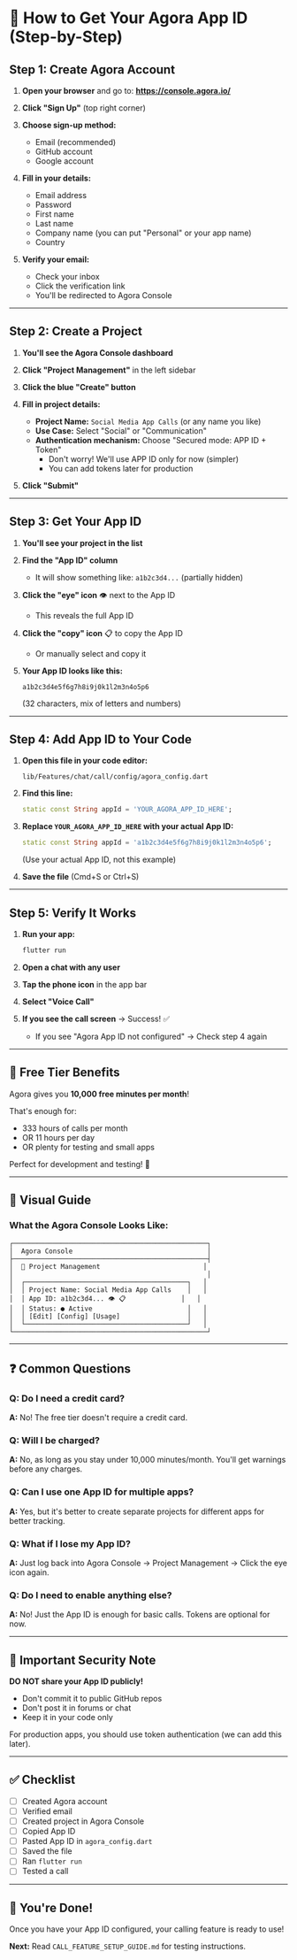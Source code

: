 # 🎯 How to Get Your Agora App ID (Step-by-Step)

## Step 1: Create Agora Account

1. **Open your browser** and go to: **https://console.agora.io/**

2. **Click "Sign Up"** (top right corner)

3. **Choose sign-up method:**
   - Email (recommended)
   - GitHub account
   - Google account

4. **Fill in your details:**
   - Email address
   - Password
   - First name
   - Last name
   - Company name (you can put "Personal" or your app name)
   - Country

5. **Verify your email:**
   - Check your inbox
   - Click the verification link
   - You'll be redirected to Agora Console

---

## Step 2: Create a Project

1. **You'll see the Agora Console dashboard**

2. **Click "Project Management"** in the left sidebar

3. **Click the blue "Create" button**

4. **Fill in project details:**
   - **Project Name:** `Social Media App Calls` (or any name you like)
   - **Use Case:** Select "Social" or "Communication"
   - **Authentication mechanism:** Choose "Secured mode: APP ID + Token"
     - Don't worry! We'll use APP ID only for now (simpler)
     - You can add tokens later for production

5. **Click "Submit"**

---

## Step 3: Get Your App ID

1. **You'll see your project in the list**

2. **Find the "App ID" column**
   - It will show something like: `a1b2c3d4...` (partially hidden)

3. **Click the "eye" icon** 👁️ next to the App ID
   - This reveals the full App ID

4. **Click the "copy" icon** 📋 to copy the App ID
   - Or manually select and copy it

5. **Your App ID looks like this:**
   ```
   a1b2c3d4e5f6g7h8i9j0k1l2m3n4o5p6
   ```
   (32 characters, mix of letters and numbers)

---

## Step 4: Add App ID to Your Code

1. **Open this file in your code editor:**
   ```
   lib/Features/chat/call/config/agora_config.dart
   ```

2. **Find this line:**
   ```dart
   static const String appId = 'YOUR_AGORA_APP_ID_HERE';
   ```

3. **Replace `YOUR_AGORA_APP_ID_HERE` with your actual App ID:**
   ```dart
   static const String appId = 'a1b2c3d4e5f6g7h8i9j0k1l2m3n4o5p6';
   ```
   (Use your actual App ID, not this example)

4. **Save the file** (Cmd+S or Ctrl+S)

---

## Step 5: Verify It Works

1. **Run your app:**
   ```bash
   flutter run
   ```

2. **Open a chat with any user**

3. **Tap the phone icon** in the app bar

4. **Select "Voice Call"**

5. **If you see the call screen** → Success! ✅
   - If you see "Agora App ID not configured" → Check step 4 again

---

## 🎁 Free Tier Benefits

Agora gives you **10,000 free minutes per month**!

That's enough for:
- 333 hours of calls per month
- OR 11 hours per day
- OR plenty for testing and small apps

Perfect for development and testing! 🎉

---

## 📸 Visual Guide

### What the Agora Console Looks Like:

```
┌─────────────────────────────────────────────────┐
│  Agora Console                                  │
├─────────────────────────────────────────────────┤
│  📁 Project Management                          │
│                                                 │
│  ┌─────────────────────────────────────────┐   │
│  │ Project Name: Social Media App Calls    │   │
│  │ App ID: a1b2c3d4... 👁️ 📋              │   │
│  │ Status: ● Active                        │   │
│  │ [Edit] [Config] [Usage]                 │   │
│  └─────────────────────────────────────────┘   │
└─────────────────────────────────────────────────┘
```

---

## ❓ Common Questions

### Q: Do I need a credit card?
**A:** No! The free tier doesn't require a credit card.

### Q: Will I be charged?
**A:** No, as long as you stay under 10,000 minutes/month. You'll get warnings before any charges.

### Q: Can I use one App ID for multiple apps?
**A:** Yes, but it's better to create separate projects for different apps for better tracking.

### Q: What if I lose my App ID?
**A:** Just log back into Agora Console → Project Management → Click the eye icon again.

### Q: Do I need to enable anything else?
**A:** No! Just the App ID is enough for basic calls. Tokens are optional for now.

---

## 🚨 Important Security Note

**DO NOT share your App ID publicly!**
- Don't commit it to public GitHub repos
- Don't post it in forums or chat
- Keep it in your code only

For production apps, you should use token authentication (we can add this later).

---

## ✅ Checklist

- [ ] Created Agora account
- [ ] Verified email
- [ ] Created project in Agora Console
- [ ] Copied App ID
- [ ] Pasted App ID in `agora_config.dart`
- [ ] Saved the file
- [ ] Ran `flutter run`
- [ ] Tested a call

---

## 🎉 You're Done!

Once you have your App ID configured, your calling feature is ready to use!

**Next:** Read `CALL_FEATURE_SETUP_GUIDE.md` for testing instructions.

